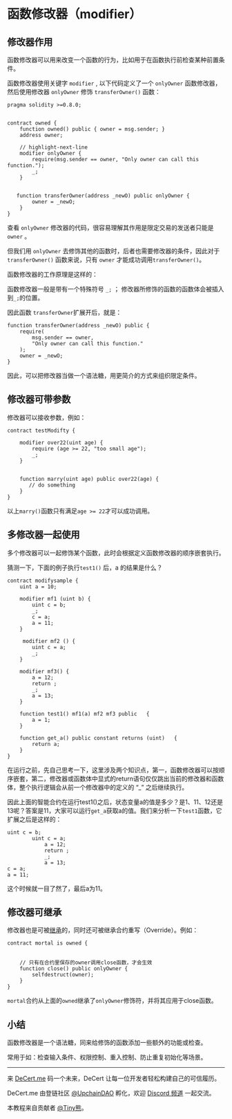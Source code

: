 # 函数修改器（modifier）

## 修改器作用

函数修改器可以用来改变一个函数的行为，比如用于在函数执行前检查某种前置条件。



函数修改器使用关键字 `modifier` , 以下代码定义了一个 `onlyOwner` 函数修改器， 然后使用修改器 `onlyOwner` 修饰 `transferOwner()` 函数：

```solidity
pragma solidity >=0.8.0;


contract owned {
    function owned() public { owner = msg.sender; }
    address owner;

    // highlight-next-line
    modifier onlyOwner {
        require(msg.sender == owner, "Only owner can call this function.");
        _;
    }


   function transferOwner(address _newO) public onlyOwner {
        owner = _newO;
    }
}
```

查看 `onlyOwner` 修改器的代码，很容易理解其作用是限定交易的发送者只能是`owner` 。

但我们用 `onlyOwner`  去修饰其他的函数时，后者也需要修改器的条件，因此对于 `transferOwner()` 函数来说，只有 `owner` 才能成功调用`transferOwner()`。



函数修改器的工作原理是这样的：

函数修改器一般是带有一个特殊符号 `_;` ； 修改器所修饰的函数的函数体会被插入到`_;`的位置。

因此函数 `transferOwner`扩展开后，就是：

```solidity
function transferOwner(address _newO) public {
    require(
        msg.sender == owner,
        "Only owner can call this function."
    );
    owner = _newO;
}
```



因此，可以把修改器当做一个语法糖，用更简介的方式来组织限定条件。



## 修改器可带参数

修改器可以接收参数，例如：

```solidity
contract testModifty {

    modifier over22(uint age) {
        require (age >= 22, "too small age");
        _;
    }


    function marry(uint age) public over22(age) {
       // do something
    }
}
```

以上`marry()`函数只有满足`age >= 22`才可以成功调用。

## 多修改器一起使用

多个修改器可以一起修饰某个函数，此时会根据定义函数修改器的顺序嵌套执行。

 猜测一下，下面的例子执行`test1()` 后，a 的结果是什么？

```SolidityEditor
contract modifysample {
    uint a = 10;

    modifier mf1 (uint b) {
        uint c = b;
        _;
        c = a;
        a = 11;
    }

     modifier mf2 () {
        uint c = a;
        _;
    }

    modifier mf3() {
        a = 12;
        return ;
        _;
        a = 13;
    }

    function test1() mf1(a) mf2 mf3 public   {
        a = 1;
    }

    function get_a() public constant returns (uint)   {
        return a;
    }
}
```

在运行之前，先自己思考一下，这里涉及两个知识点，第一，函数修改器可以按顺序嵌套，第二，修改器或函数体中显式的return语句仅仅跳出当前的修改器和函数体，整个执行逻辑会从前一个修改器中的定义的 “_” 之后继续执行。



因此上面的智能合约在运行test1()之后，状态变量a的值是多少？是1、11、12还是13呢？答案是11，大家可以运行`get_a`获取a的值。我们来分析一下`test1`函数，它扩展之后是这样的：

```
uint c = b;
        uint c = a;
            a = 12;
            return ;
            _;
            a = 13;
c = a;
a = 11;
```

这个时候就一目了然了，最后a为11。



## 修改器可继承

修改器也是可被[继承](./16_is.md)的，同时还可被继承合约重写（Override）。例如：

```solidity
contract mortal is owned {


    // 只有在合约里保存的owner调用close函数，才会生效
    function close() public onlyOwner {
        selfdestruct(owner);
    }
}
```

`mortal`合约从上面的`owned`继承了`onlyOwner`修饰符，并将其应用于close函数。





## 小结

函数修改器是一个语法糖，同来给修饰的函数添加一些额外的功能或检查。

常用于如：检查输入条件、权限控制、重入控制、防止重复初始化等场景。



------

来 [DeCert.me](https://decert.me/quests/10003) 码一个未来，DeCert 让每一位开发者轻松构建自己的可信履历。


DeCert.me 由登链社区 [@UpchainDAO](https://twitter.com/upchaindao) 孵化，欢迎 [Discord 频道](https://discord.com/invite/kuSZHftTqe) 一起交流。

本教程来自贡献者 [@Tiny熊](https://twitter.com/tinyxiong_eth)。



